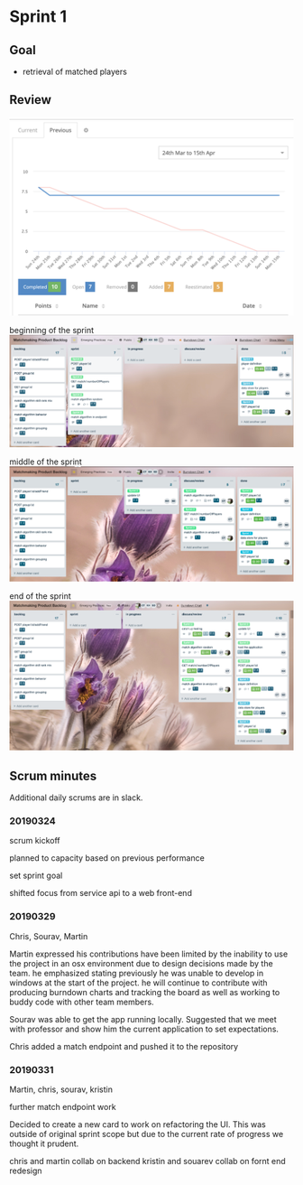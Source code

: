 # Sprint 1

## Goal 

* retrieval of matched players

## Review

![Burndown](burndown.png)

beginning of the sprint
![middle](board1.png)

middle of the sprint
![middle](board2.png)

end of the sprint
![end](board3.png)

## Scrum minutes 

Additional daily scrums are in slack.

### 20190324

scrum kickoff

planned to capacity based on previous performance

set sprint goal

shifted focus from service api to a web front-end

### 20190329

Chris, Sourav, Martin

Martin expressed his contributions have been limited by the inability to use the project in an osx environment due to design decisions made by the team. he emphasized stating previously he was unable to develop in windows at the start of the project. he will continue to contribute with producing burndown charts and tracking the board as well as working to buddy code with other team members.

Sourav was able to get the app running locally. Suggested that we meet with professor and show him the current application to set expectations.

Chris added a match endpoint and pushed it to the repository

### 20190331
Martin, chris, sourav, kristin

further match endpoint work

Decided to create a new card to work on refactoring the UI. This was outside of original sprint scope but due to the current rate of progress we thought it prudent.

chris and martin collab on backend
kristin and souarev collab on fornt end redesign
